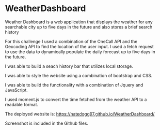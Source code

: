 # WeatherDashboard
Weather Dashboard is a web application that displays the weather for any searchable city up to five days in the future and also stores a brief search history

For this challenge I used a combination of the OneCall API and the Geocoding API to find the location of the user input. I used a fetch request to use the data to dynamically populate the daily forecast up to five days in the future.

I was able to build a seach history bar that utilizes local storage.

I was able to style the website using a combination of bootstrap and CSS.

I was able to build the functionality with a combination of Jquery and JavaScript.

I used moment.js to convert the time fetched from the weather API to a readable format.

The deployed website is: https://natedogg97.github.io/WeatherDashboard/

Screenshot is included in the Github files.
